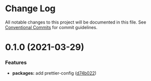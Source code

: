 # Change Log

All notable changes to this project will be documented in this file.
See [Conventional Commits](https://conventionalcommits.org) for commit guidelines.

# 0.1.0 (2021-03-29)


### Features

* **packages:** add prettier-config ([d74b022](https://github.com/demartini/base-configs/commit/d74b02286d53faca03305605ba24fbae26828cef))
